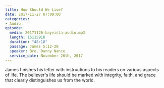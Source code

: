 ```yaml
---
title: How Should We Live?
date: 2017-11-27 07:00:00
categories:
- Audio
episode:
  media: 20171126-bayvista-audio.mp3
  length: 15115910
  duration: "48:18"
  passage: James 5:12-20
  speaker: Bro. Danny Nance
  service_date: November 26th, 2017
---
```

James finishes his letter with instructions to his readers on various aspects of life. The believer's life should be marked with integrity, faith, and grace that clearly distinguishes us from the world.